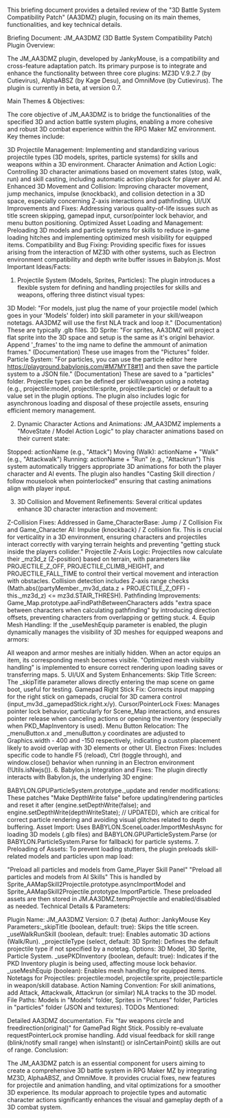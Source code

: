 This briefing document provides a detailed review of the "3D Battle System Compatibility Patch" (AA3DMZ) plugin, focusing on its main themes, functionalities, and key technical details.

Briefing Document: JM_AA3DMZ (3D Battle System Compatibility Patch)
Plugin Overview:

The JM_AA3DMZ plugin, developed by JankyMouse, is a compatibility and cross-feature adaptation patch. Its primary purpose is to integrate and enhance the functionality between three core plugins: MZ3D V.9.2.7 (by Cutievirus), AlphaABSZ (by Kage Desu), and OmniMove (by Cutievirus). The plugin is currently in beta, at version 0.7.

Main Themes & Objectives:

The core objective of JM_AA3DMZ is to bridge the functionalities of the specified 3D and action battle system plugins, enabling a more cohesive and robust 3D combat experience within the RPG Maker MZ environment. Key themes include:

3D Projectile Management: Implementing and standardizing various projectile types (3D models, sprites, particle systems) for skills and weapons within a 3D environment.
Character Animation and Action Logic: Controlling 3D character animations based on movement states (stop, walk, run) and skill casting, including automatic action playback for player and AI.
Enhanced 3D Movement and Collision: Improving character movement, jump mechanics, impulse (knockback), and collision detection in a 3D space, especially concerning Z-axis interactions and pathfinding.
UI/UX Improvements and Fixes: Addressing various quality-of-life issues such as title screen skipping, gamepad input, cursor/pointer lock behavior, and menu button positioning.
Optimized Asset Loading and Management: Preloading 3D models and particle systems for skills to reduce in-game loading hitches and implementing optimized mesh visibility for equipped items.
Compatibility and Bug Fixing: Providing specific fixes for issues arising from the interaction of MZ3D with other systems, such as Electron environment compatibility and depth write buffer issues in Babylon.js.
Most Important Ideas/Facts:

1. Projectile System (Models, Sprites, Particles):
The plugin introduces a flexible system for defining and handling projectiles for skills and weapons, offering three distinct visual types:

3D Model: "For models, just plug the name of your projectile model (which goes in your 'Models' folder) into skill parameter in your skill/weapon notetags. AA3DMZ will use the first NLA track and loop it." (Documentation) These are typically .glb files.
3D Sprite: "For sprites, AA3DMZ will project a flat sprite into the 3D space and setup is the same as it's originl behavior. Append '_frames' to the img name to define the ammount of animation frames." (Documentation) These use images from the "Pictures" folder.
Particle System: "For particles, you can use the particle editor here https://playground.babylonjs.com/#M7MYT8#11 and then save the particle system to a JSON file." (Documentation) These are saved to a "particles" folder.
Projectile types can be defined per skill/weapon using a notetag (e.g., projectile:model, projectile:sprite, projectile:particle) or default to a value set in the plugin options. The plugin also includes logic for asynchronous loading and disposal of these projectile assets, ensuring efficient memory management.

2. Dynamic Character Actions and Animations:
JM_AA3DMZ implements a "MoveState / Model Action Logic" to play character animations based on their current state:

Stopped: actionName (e.g., "Attack")
Moving (Walk): actionName + "Walk" (e.g., "Attackwalk")
Running: actionName + "Run" (e.g., "Attackrun")
This system automatically triggers appropriate 3D animations for both the player character and AI events. The plugin also handles "Casting Skill direction / follow mouselook when pointerlocked" ensuring that casting animations align with player input.

3. 3D Collision and Movement Refinements:
Several critical updates enhance 3D character interaction and movement:

Z-Collision Fixes: Addressed in Game_CharacterBase: Jump / Z Collision Fix and Game_Character AI: Impulse (knockback) / Z collision fix. This is crucial for verticality in a 3D environment, ensuring characters and projectiles interact correctly with varying terrain heights and preventing "getting stuck inside the players collider."
Projectile Z-Axis Logic: Projectiles now calculate their _mz3d_z (Z-position) based on terrain, with parameters like PROJECTILE_Z_OFF, PROJECTILE_CLIMB_HEIGHT, and PROJECTILE_FALL_TIME to control their vertical movement and interaction with obstacles. Collision detection includes Z-axis range checks (Math.abs((partyMember._mv3d_data.z + PROJECTILE_Z_OFF) - this._mz3d_z) <= mz3d.STAIR_THRESH).
Pathfinding Improvements: Game_Map.prototype.aaFindPathBetweenCharacters adds "extra space between characters when calculating pathfinding" by introducing direction offsets, preventing characters from overlapping or getting stuck.
4. Equip Mesh Handling:
If the _useMeshEquip parameter is enabled, the plugin dynamically manages the visibility of 3D meshes for equipped weapons and armors:

All weapon and armor meshes are initially hidden.
When an actor equips an item, its corresponding mesh becomes visible.
"Optimized mesh visibility handling" is implemented to ensure correct rendering upon loading saves or transferring maps.
5. UI/UX and System Enhancements:
Skip Title Screen: The _skipTitle parameter allows directly entering the map scene on game boot, useful for testing.
Gamepad Right Stick Fix: Corrects input mapping for the right stick on gamepads, crucial for 3D camera control (input_mv3d._gamepadStick.right.x/y).
Cursor/PointerLock Fixes: Manages pointer lock behavior, particularly for Scene_Map interactions, and ensures pointer release when canceling actions or opening the inventory (especially when PKD_MapInventory is used).
Menu Button Relocation: The _menuButton.x and _menuButton.y coordinates are adjusted to Graphics.width - 400 and -150 respectively, indicating a custom placement likely to avoid overlap with 3D elements or other UI.
Electron Fixes: Includes specific code to handle F5 (reload), Ctrl (toggle through), and window.close() behavior when running in an Electron environment (!Utils.isNwjs()).
6. Babylon.js Integration and Fixes:
The plugin directly interacts with Babylon.js, the underlying 3D engine:

BABYLON.GPUParticleSystem.prototype._update and render modifications: These patches "Make DepthWrite false" before updating/rendering particles and reset it after (engine.setDepthWrite(false); and engine.setDepthWrite(depthWriteState); // UPDATED), which are critical for correct particle rendering and avoiding visual glitches related to depth buffering.
Asset Import: Uses BABYLON.SceneLoader.ImportMeshAsync for loading 3D models (.glb files) and BABYLON.GPUParticleSystem.Parse (or BABYLON.ParticleSystem.Parse for fallback) for particle systems.
7. Preloading of Assets:
To prevent loading stutters, the plugin preloads skill-related models and particles upon map load:

"Preload all particles and models from Game_Player Skill Panel"
"Preload all particles and models from AI Skills"
This is handled by Sprite_AAMapSkill2Projectile.prototype.asyncImportModel and Sprite_AAMapSkill2Projectile.prototype.ImportParticle. These preloaded assets are then stored in JM.AA3DMZ.tempProjectile and enabled/disabled as needed.
Technical Details & Parameters:

Plugin Name: JM_AA3DMZ
Version: 0.7 (beta)
Author: JankyMouse
Key Parameters:_skipTitle (boolean, default: true): Skips the title screen.
_useWalkRunSkill (boolean, default: true): Enables automatic 3D actions (Walk/Run).
_projectileType (select, default: 3D Sprite): Defines the default projectile type if not specified by a notetag. Options: 3D Model, 3D Sprite, Particle System.
_usePKDInventory (boolean, default: true): Indicates if the PKD Inventory plugin is being used, affecting mouse lock behavior.
_useMeshEquip (boolean): Enables mesh handling for equipped items.
Notetags for Projectiles: projectile:model, projectile:sprite, projectile:particle in weapon/skill database.
Action Naming Convention: For skill animations, add Attack, Attackwalk, Attackrun (or similar) NLA tracks to the 3D model.
File Paths: Models in "Models" folder, Sprites in "Pictures" folder, Particles in "particles" folder (JSON and textures).
TODOs Mentioned:

Detailed AA3DMZ documentation.
Fix "fav weapons circle and freedirection(original)" for GamePad Right Stick.
Possibly re-evaluate requestPointerLock promise handling.
Add visual feedback for skill range (blink/notify small range) when isInstant() or isInCertainPoint() skills are out of range.
Conclusion:

The JM_AA3DMZ patch is an essential component for users aiming to create a comprehensive 3D battle system in RPG Maker MZ by integrating MZ3D, AlphaABSZ, and OmniMove. It provides crucial fixes, new features for projectile and animation handling, and vital optimizations for a smoother 3D experience. Its modular approach to projectile types and automatic character actions significantly enhances the visual and gameplay depth of a 3D combat system.
